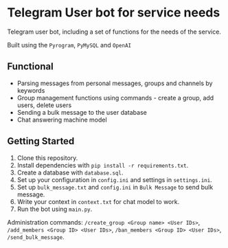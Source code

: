 # Telegram User bot for service needs

Telegram user bot, including a set of functions for the needs of the service.

Built using the `Pyrogram`, `PyMySQL` and `OpenAI`

## Functional
- Parsing messages from personal messages, groups and channels by keywords
- Group management functions using commands - create a group, add users, delete users
- Sending a bulk message to the user database
- Chat answering machine model

## Getting Started
1. Clone this repository.
2. Install dependencies with `pip install -r requirements.txt`.
3. Create a database with `database.sql`.
4. Set up your configuration in `config.ini` and settings in `settings.ini`.
5. Set up `bulk_message.txt` and `config.ini` in `Bulk Message` to send bulk message.
6. Write your context in `context.txt` for chat model to work.
7. Run the bot using `main.py`.

Administration commands: `/create_group <Group name> <User IDs>`, `/add_members <Group ID> <User IDs>`, `/ban_members <Group ID> <User IDs>`, `/send_bulk_message`.
